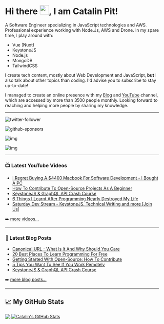 # Hi there <img src="https://raw.githubusercontent.com/MartinHeinz/MartinHeinz/master/wave.gif" width="30px">, I am Catalin Pit!

A Software Engineer specializing in JavaScript technologies and AWS. Professional experience working with Node.Js, AWS and Drone. In my spare time, I play around with:
* Vue (Nuxt)
* KeystoneJS
* Node.js
* MongoDB
* TailwindCSS

I create tech content, mostly about Web Development and JavaScript, **but** I also talk about other topics than coding. I'd advise you to subscribe to stay up-to-date!

I managed to create an online presence with my [Blog](https://catalins.tech) and [YouTube](https://catalins.tech/youtube) channel, which are accessed by more than 3500 people monthly. Looking forward to reaching and helping more people by sharing my knowledge.

---

![twitter-follower](https://img.shields.io/twitter/follow/catalinmpit?label=People%20following%20me%20on%20Twitter&style=social) 

![github-sponsors](https://img.shields.io/github/sponsors/catalinpit?label=People%20sponsoring%20me&style=social) 

![img](https://img.shields.io/youtube/channel/subscribers/UCl1IRCSmm74qhcFNPTHcbMg?label=People%20subscribed%20to%20my%20channel&style=social) 

![img](https://img.shields.io/youtube/channel/views/UCl1IRCSmm74qhcFNPTHcbMg?label=Total%20views%20on%20my%20YouTube%20Channel&style=social)


---

### 📺 Latest YouTube Videos

<!-- YOUTUBE-VIDEOS-LIST:START -->
- [I Regret Buying A $4400 Macbook For Software Development - I Bought A PC](https://www.youtube.com/watch?v=6p9AbkwJqs4)
- [How To Contribute To Open-Source Projects As A Beginner](https://www.youtube.com/watch?v=8e1Mnkdgi4Y)
- [KeystoneJS & GraphQL API Crash Course](https://www.youtube.com/watch?v=SfYNg6vQH4I)
- [6 Things I Learnt After Programming Nearly Destroyed My Life](https://www.youtube.com/watch?v=H4mZ4NLiG4o)
- [Saturday Dev Stream - KeystoneJS, Technical Writing and more [Join Us]](https://www.youtube.com/watch?v=Oj9gj-JtTdQ)
<!-- YOUTUBE-VIDEOS-LIST:END -->

➡️ [more videos...](https://catalins.tech/youtube)

---

### 📕 Latest Blog Posts

<!-- BLOG-POST-LIST:START -->
- [Canonical URL - What Is It And Why Should You Care](https://catalins.tech/canonical-url-what-is-it-and-why-should-you-care)
- [20 Best Places To Learn Programming For Free](https://catalins.tech/20-best-places-to-learn-programming-for-free)
- [Getting Started With Open-Source: How To Contribute](https://catalins.tech/getting-started-with-open-source-how-to-contribute)
- [5 Tips You Want To See If You Work Remotely](https://catalins.tech/5-tips-you-want-to-see-if-you-work-remotely)
- [KeystoneJS & GraphQL API Crash Course](https://catalins.tech/keystonejs-and-graphql-api-crash-course)
<!-- BLOG-POST-LIST:END -->

➡️ [more blog posts...](https://catalins.tech)

---

## &#x1f4c8; My GitHub Stats

<a href="https://github.com/catalinpit/catalinpit">
  <img align="center" src="https://github-readme-stats.vercel.app/api/top-langs/?username=catalinpit&hide=java,html&title_color=ffffff&text_color=c9cacc&icon_color=2bbc8a&bg_color=1d1f21" />
</a>
<a href="https://github.com/catalinpit/catalinpit">
  <img align="center" src="https://github-readme-stats.vercel.app/api?username=catalinpit&show_icons=true&line_height=27&count_private=true&title_color=ffffff&text_color=c9cacc&icon_color=2bbc8a&bg_color=1d1f21" alt="Catalin's GitHub Stats" />
</a>


<!--
**catalinpit/catalinpit** is a ✨ _special_ ✨ repository because its `README.md` (this file) appears on your GitHub profile.

Here are some ideas to get you started:

- 🔭 I’m currently working on ...
- 🌱 I’m currently learning ...
- 👯 I’m looking to collaborate on ...
- 🤔 I’m looking for help with ...
- 💬 Ask me about ...
- 📫 How to reach me: ...
- 😄 Pronouns: ...
- ⚡ Fun fact: ...
-->
